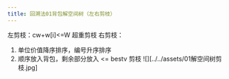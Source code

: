 ```yaml
---
title: 回溯法01背包解空间树（左右剪枝）
---
```

左剪枝：cw+w\[i]<=W 超重剪枝
右剪枝：
1. 单位价值降序排序，编号升序排序
2. 顺序放入背包，剩余部分放入 <= bestv 剪枝
![][../../assets/01解空间树剪枝.jpg]